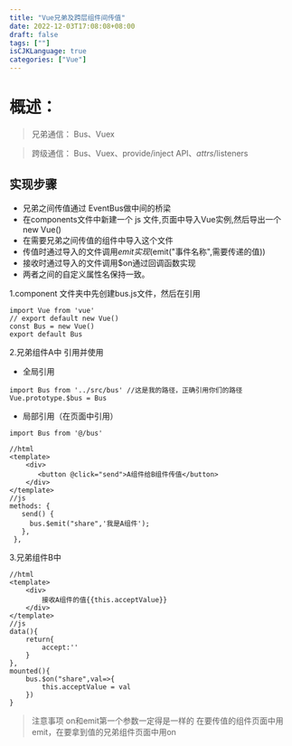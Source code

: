 ```yaml
---
title: "Vue兄弟及跨层组件间传值"
date: 2022-12-03T17:08:08+08:00
draft: false
tags: [""]
isCJKLanguage: true
categories: ["Vue"]
---
```

# 概述：
>兄弟通信：
Bus、Vuex


>跨级通信：
Bus、Vuex、provide/inject API、$attrs/$listeners


## 实现步骤
* 兄弟之间传值通过 EventBus做中间的桥梁
* 在components文件中新建一个 js 文件,页面中导入Vue实例,然后导出一个new Vue()
* 在需要兄弟之间传值的组件中导入这个文件
* 传值时通过导入的文件调用$emit 实现($emit("事件名称",需要传递的值))
* 接收时通过导入的文件调用$on通过回调函数实现
* 两者之间的自定义属性名保持一致。


1.component 文件夹中先创建bus.js文件，然后在引用
```shell script
import Vue from 'vue'
// export default new Vue()
const Bus = new Vue()
export default Bus
```
2.兄弟组件A中 引用并使用
* 全局引用
```shell script
import Bus from '../src/bus' //这是我的路径，正确引用你们的路径
Vue.prototype.$bus = Bus 
```

* 局部引用（在页面中引用）
```shell script
import Bus from '@/bus'
```


```shell script
//html
<template>
    <div>
       <button @click="send">A组件给B组件传值</button>
    </div>
</template>
//js
methods: {
   send() {
     bus.$emit("share",'我是A组件');
   },
 },
```
3.兄弟组件B中
```shell script
//html
<template>
    <div>
        接收A组件的值{{this.acceptValue}}
    </div>
</template>
//js
data(){
    return{
        accept:''
    }
},
mounted(){
    bus.$on("share",val=>{
        this.acceptValue = val
    })
}

```
>注意事项
>on和emit第一个参数一定得是一样的
在要传值的组件页面中用emit，在要拿到值的兄弟组件页面中用on
